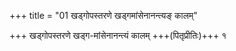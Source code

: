 +++
title = "01 खड्गोपस्तरणे खड्गमांसेनानन्त्यङ् कालम्"

+++
खड्गोपस्तरणे खड्ग-मांसेनानन्त्यं कालम् +++(पितृप्रीतिः)+++ १